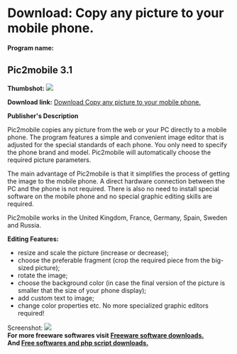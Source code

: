 # Download: Copy any picture to your mobile phone.

**Program name:**

## Pic2mobile 3.1

  
**Thumbshot:** ![](http://www.freewarefiles.com/screenshot/pic2mobile_md.gif)   
  
**Download link:** [Download Copy any picture to your mobile phone.](http://freesoftwares.boysofts.com/Picmobile_program_18372.html)  
  


**Publisher's Description**  
  


Pic2mobile copies any picture from the web or your PC directly to a mobile phone. The program features a simple and convenient image editor that is adjusted for the special standards of each phone. You only need to specify the phone brand and model. Pic2mobile will automatically choose the required picture parameters. 

The main advantage of Pic2mobile is that it simplifies the process of getting the image to the mobile phone. A direct hardware connection between the PC and the phone is not required. There is also no need to install special software on the mobile phone and no special graphic editing skills are required.

Pic2mobile works in the United Kingdom, France, Germany, Spain, Sweden and Russia.

**Editing Features:**

  * resize and scale the picture (increase or decrease); 
  * choose the preferable fragment (crop the required piece from the big-sized picture); 
  * rotate the image; 
  * choose the background color (in case the final version of the picture is smaller that the size of your phone display); 
  * add custom text to image; 
  * change color properties etc. 
No more specialized graphic editors required! 

  
  
Screenshot: ![](http://www.freewarefiles.com/screenshot/pic2mobile.gif)   
**For more freeware softwares visit [Freeware software downloads.](http://freesoftwares.boysofts.com/)**   
**And [Free softwares and php script downloads.](http://www.boysofts.com/)**
